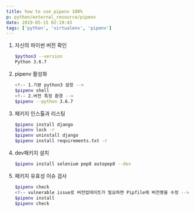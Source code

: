 ```yaml
---
title: how to use pipenv 100%
p: python/external_resource/pipenv
date: 2019-05-15 02:19:43
tags: ['python', 'virtualenv', 'pipenv']
---
```


1. 자신의 파이썬 버전 확인
    ```bash
    $python3 --version
    Python 3.6.7
    ```

2. pipenv 활성화
    ```bash
    <!-- 1.기본 python3 설정 -->
    $pipenv shell
    <!-- 2.버전 특정 환경 -->
    $pipenv --python 3.6.7
    ```
3. 패키지 인스톨과 리스팅
    ```bash
    $pipenv install django
    $pipenv lock -r
    $pipenv uninstall django
    $pipenv install requirements.txt -r
    ```
4. dev패키지 설치
    ```bash
    $pipenv install selenium pep8 autopep8 --dev
    ```

5. 패키지 유효성 이슈 검사
    ```bash
    $pipenv check
    <!-- vulnerable issue로 버전업데이트가 필요하면 Pipfile에 버전명을 수정 -->
    $pipenv install
    $pipenv check
    ```